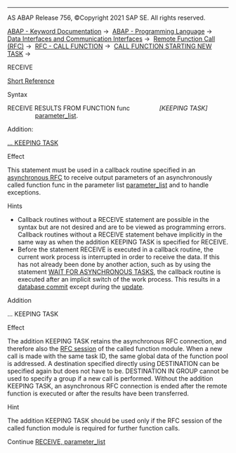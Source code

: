   

* * *

AS ABAP Release 756, ©Copyright 2021 SAP SE. All rights reserved.

[ABAP - Keyword Documentation](https://help.sap.com/doc/abapdocu_756_index_htm/7.56/en-US/abenabap.htm) →  [ABAP - Programming Language](https://help.sap.com/doc/abapdocu_756_index_htm/7.56/en-US/abenabap_reference.htm) →  [Data Interfaces and Communication Interfaces](https://help.sap.com/doc/abapdocu_756_index_htm/7.56/en-US/abenabap_data_communication.htm) →  [Remote Function Call (RFC)](https://help.sap.com/doc/abapdocu_756_index_htm/7.56/en-US/abenrfc.htm) →  [RFC - CALL FUNCTION](https://help.sap.com/doc/abapdocu_756_index_htm/7.56/en-US/abapcall_function_destination-.htm) →  [CALL FUNCTION STARTING NEW TASK](https://help.sap.com/doc/abapdocu_756_index_htm/7.56/en-US/abapcall_function_starting.htm) → 

RECEIVE

[Short Reference](https://help.sap.com/doc/abapdocu_756_index_htm/7.56/en-US/abapreceive_shortref.htm)

Syntax

RECEIVE RESULTS FROM FUNCTION func
                *\[*KEEPING TASK*\]*
                [parameter\_list](https://help.sap.com/doc/abapdocu_756_index_htm/7.56/en-US/abapreceive_para.htm).

Addition:

[... KEEPING TASK](#!ABAP_ONE_ADD@1@)

Effect

This statement must be used in a callback routine specified in an [asynchronous RFC](https://help.sap.com/doc/abapdocu_756_index_htm/7.56/en-US/abapcall_function_starting.htm) to receive output parameters of an asynchronously called function func in the parameter list [parameter\_list](https://help.sap.com/doc/abapdocu_756_index_htm/7.56/en-US/abapreceive_para.htm) and to handle exceptions.

Hints

-   Callback routines without a RECEIVE statement are possible in the syntax but are not desired and are to be viewed as programming errors. Callback routines without a RECEIVE statement behave implicitly in the same way as when the addition KEEPING TASK is specified for RECEIVE.
-   Before the statement RECEIVE is executed in a callback routine, the current work process is interrupted in order to receive the data. If this has not already been done by another action, such as by using the statement [WAIT FOR ASYNCHRONOUS TASKS](https://help.sap.com/doc/abapdocu_756_index_htm/7.56/en-US/abapwait_arfc.htm), the callback routine is executed after an implicit switch of the work process. This results in a [database commit](https://help.sap.com/doc/abapdocu_756_index_htm/7.56/en-US/abendatabase_commit_glosry.htm "Glossary Entry") except during the [update](https://help.sap.com/doc/abapdocu_756_index_htm/7.56/en-US/abenupdate_glosry.htm "Glossary Entry").

Addition   

... KEEPING TASK

Effect

The addition KEEPING TASK retains the asynchronous RFC connection, and therefore also the [RFC session](https://help.sap.com/doc/abapdocu_756_index_htm/7.56/en-US/abenrfc_session_glosry.htm "Glossary Entry") of the called function module. When a new call is made with the same task ID, the same global data of the function pool is addressed. A destination specified directly using DESTINATION can be specified again but does not have to be. DESTINATION IN GROUP cannot be used to specify a group if a new call is performed. Without the addition KEEPING TASK, an asynchronous RFC connection is ended after the remote function is executed or after the results have been transferred.

Hint

The addition KEEPING TASK should be used only if the RFC session of the called function module is required for further function calls.

Continue
[RECEIVE, parameter\_list](https://help.sap.com/doc/abapdocu_756_index_htm/7.56/en-US/abapreceive_para.htm)